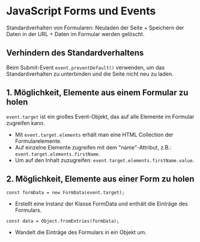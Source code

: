 # JavaScript Forms und Events

Standardverhalten von Formularen: Neuladen der Seite + Speichern der Daten in der URL + Daten im Formular werden gelöscht.

## Verhindern des Standardverhaltens

Beim Submit-Event `event.preventDefault()` verwenden, um das Standardverhalten zu unterbinden und die Seite nicht neu zu laden.

## 1. Möglichkeit, Elemente aus einem Formular zu holen

`event.target` ist ein großes Event-Objekt, das auf alle Elemente im Formular zugreifen kann.

- Mit `event.target.elements` erhält man eine HTML Collection der Formularelemente.
- Auf einzelne Elemente zugreifen mit dem "name"-Attribut, z.B.: `event.target.elements.firstName`.
- Um auf den Inhalt zuzugreifen: `event.target.elements.firstName.value`.

## 2. Möglichkeit, Elemente aus einer Form zu holen

`const formData = new FormData(event.target);`

- Erstellt eine Instanz der Klasse FormData und enthält die Einträge des Formulars.

`const data = Object.fromEntries(formData);`

- Wandelt die Einträge des Formulars in ein Objekt um.
